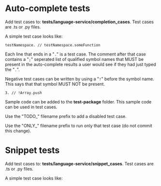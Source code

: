 
# Auto-complete tests
Add test cases to: **tests/language-service/completion_cases**.
Test cases are .ts or .py files.

A simple test case looks like:
```
testNamespace. // testNamespace.someFunction
```

Each line that ends in a "`.`" is a test case.
The comment after that case contains a "`;`" seperated list of qualified symbol names that MUST be present in the auto-complete results a user would see if they had just typed the "`.`".

Negative test cases can be written by using a "`!`" before the symbol name.
This says that that symbol MUST NOT be present.
```
3. // !Array.push
```

Sample code can be added to the **test-package** folder.
This sample code can be used in test cases.

Use the "TODO_" filename prefix to add a disabled test case.

Use the "ONLY_" filename prefix to run only that test case (do not commit this change).

# Snippet tests
Add test cases to: **tests/language-service/snippet_cases**.
Test cases are .ts or .py files.

A simple test case looks like:
```

```
